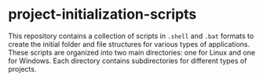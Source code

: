 # project-initialization-scripts
This repository contains a collection of scripts in `.shell` and `.bat` formats to create the initial folder and file structures for various types of applications. These scripts are organized into two main directories: one for Linux and one for Windows. Each directory contains subdirectories for different types of projects.
